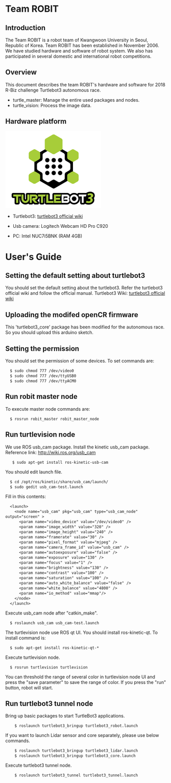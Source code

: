 # Team ROBIT
  ## Introduction
  The Team ROBIT is a robot team of Kwangwoon University in Seoul, Republic of Korea. Team ROBIT has been established in November 2006. We have studied hardware and software of robot system. We also has participated in several domestic and international robot competitions. 
  
  ## Overview
   This document describes the team ROBIT's hardware and software for 2018 R-Biz challenge Turtlebot3 autonomous race.
   
   - turtle_master: Manage the entire used packages and nodes.
   - turtle_vision: Process the image data.
   
  ## Hardware platform
  <img src="https://raw.githubusercontent.com/ROBOTIS-GIT/ROBOTIS-Documents/master/wiki-images/Turtlebot3/Turtlebot3_logo.jpg" width="300">
  
  - Turtlebot3: [turtlebot3 official wiki](http://turtlebot3.readthedocs.io/en/latest/)

  - Usb camera: Logitech Webcam HD Pro C920
  
  - PC: Intel NUC7i5BNK (RAM 4GB)
   
# User's Guide
  ## Setting the default setting about turtlebot3
  You should set the default setting about the turtlebot3.
  Refer the turtlebot3 official wiki and follow the official manual.
  Turtlebot3 Wiki: [turtlebot3 official wiki](http://turtlebot3.readthedocs.io/en/latest/)
  
  ## Uploading the modifed openCR firmware
  This 'turtlebot3_core' package has been modified for the autonomous race. So you should upload this arduino sketch.
  
  ## Setting the permission
  You should set the permission of some devices.
  To set commands are:
    
      $ sudo chmod 777 /dev/video0
      $ sudo chmod 777 /dev/ttyUSB0
      $ sudo chmod 777 /dev/ttyACM0

  ## Run robit master node
  To execute master node commands are:
    
      $ rosrun robit_master robit_master_node
    
  ## Run turtlevision node
  We use ROS usb_cam package. Install the kinetic usb_cam package. 
  Reference link: http://wiki.ros.org/usb_cam
       
       $ sudo apt-get install ros-kinetic-usb-cam
  
  You should edit launch file. 
      
      $ cd /opt/ros/kinetic/share/usb_cam/launch/
      $ sudo gedit usb_cam-test.launch 
    
  Fill in this contents:
      
      <launch>
        <node name="usb_cam" pkg="usb_cam" type="usb_cam_node" output="screen" >
          <param name="video_device" value="/dev/video0" />
          <param name="image_width" value="320" />
          <param name="image_height" value="240" />
          <param name="framerate" value="30" />
          <param name="pixel_format" value="mjpeg" />
          <param name="camera_frame_id" value="usb_cam" />
          <param name="autoexposure" value="false" />
          <param name="exposure" value="130" />
          <param name="focus" value="1" />
          <param name="brightness" value="130" />
          <param name="contrast" value="100" />
          <param name="saturation" value="100" />
          <param name="auto_white_balance" value="false" />
          <param name="white_balance" value="4800" />
          <param name="io_method" value="mmap"/>
        </node>
      </launch>
  
  Execute usb_cam node after "catkin_make".
   
      $ roslaunch usb_cam usb_cam-test.launch 
    
  The turtlevision node use ROS qt UI. You should install ros-kinetic-qt. To install command is:
  
      $ sudo apt-get install ros-kinetic-qt-*
    
  Execute turtlevision node.  
  
      $ rosrun turtlevision turtlevision     
  
  You can threshold the range of several color in turtlevision node UI and press the "save parameter" to save the range of color. If you press the "run" button, robot will start.
  
  ## Run turtlebot3 tunnel node
   Bring up basic packages to start TurtleBot3 applications.
    
        $ roslaunch turtlebot3_bringup turtlebot3_robot.launch

   If you want to launch Lidar sensor and core separately, please use below commands.
        
        $ roslaunch turtlebot3_bringup turtlebot3_lidar.launch
        $ roslaunch turtlebot3_bringup turtlebot3_core.launch
        
   Execute turtlebot3 tunnel node.
    
        $ roslaunch turtlebot3_tunnel turtlebot3_tunnel.launch
